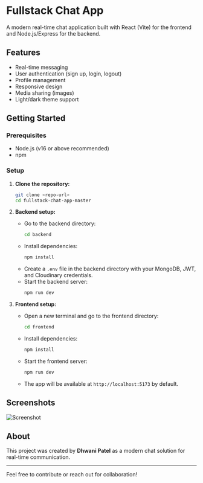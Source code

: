 # Fullstack Chat App

A modern real-time chat application built with React (Vite) for the frontend and Node.js/Express for the backend.

## Features
- Real-time messaging
- User authentication (sign up, login, logout)
- Profile management
- Responsive design
- Media sharing (images)
- Light/dark theme support

## Getting Started

### Prerequisites
- Node.js (v16 or above recommended)
- npm

### Setup

1. **Clone the repository:**
   ```bash
   git clone <repo-url>
   cd fullstack-chat-app-master
   ```

2. **Backend setup:**
   - Go to the backend directory:
     ```bash
     cd backend
     ```
   - Install dependencies:
     ```bash
     npm install
     ```
   - Create a `.env` file in the backend directory with your MongoDB, JWT, and Cloudinary credentials.
   - Start the backend server:
     ```bash
     npm run dev
     ```

3. **Frontend setup:**
   - Open a new terminal and go to the frontend directory:
     ```bash
     cd frontend
     ```
   - Install dependencies:
     ```bash
     npm install
     ```
   - Start the frontend server:
     ```bash
     npm run dev
     ```
   - The app will be available at `http://localhost:5173` by default.

## Screenshots
![Screenshot](public/screenshot-for-readme.png)

## About
This project was created by **Dhwani Patel** as a modern chat solution for real-time communication.

---
Feel free to contribute or reach out for collaboration!
